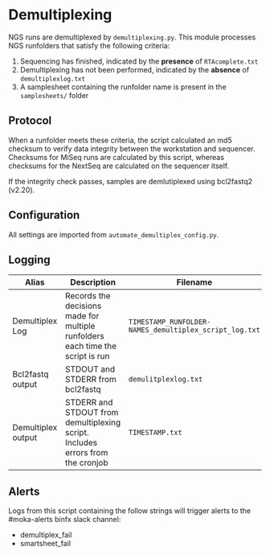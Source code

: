 # Demultiplexing

NGS runs are demultiplexed by `demultiplexing.py`. This module processes NGS runfolders that satisfy the following criteria:

1. Sequencing has finished, indicated by the **presence** of `RTAcomplete.txt`
1. Demultiplexing has not been performed, indicated by the **absence** of `demultiplexlog.txt`
1. A samplesheet containing the runfolder name is present in the `samplesheets/` folder

## Protocol
When a runfolder meets these criteria, the script calculated an md5 checksum to verify data integrity between the workstation and sequencer. Checksums for MiSeq runs are calculated by this script, whereas checksums for the NextSeq are calculated on the sequencer itself.

If the integrity check passes, samples are demlutiplexed using bcl2fastq2 (v2.20).

## Configuration

All settings are imported from `automate_demultiplex_config.py`.

## Logging

| Alias | Description | Filename | Location
|------|----------|---------|-----------|
|Demultiplex Log|Records the decisions made for multiple runfolders each time the script is run|`TIMESTAMP_RUNFOLDER-NAMES_demultiplex_script_log.txt`| /usr/local/src/mokaguys/automate_demultiplexing_logfiles/Demultiplexing_log_files/
|Bcl2fastq output| STDOUT and STDERR from bcl2fastq | `demulitplexlog.txt` | Within the runfolder
|Demultiplex output| STDERR and STDOUT from demultiplexing script. Includes errors from the cronjob | `TIMESTAMP.txt` | /usr/local/src/mokaguys/automate_demultiplexing_logfiles/Demultiplexing_stdout

## Alerts

Logs from this script containing the follow strings will trigger alerts to the #moka-alerts binfx slack channel:

* demultiplex_fail
* smartsheet_fail